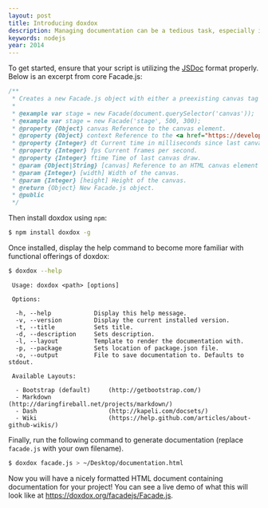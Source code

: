 ```yaml
---
layout: post
title: Introducing doxdox
description: Managing documentation can be a tedious task, especially if you want to keep it usable and easy to read. While working on [Facade.js](http://facade.js/) I built a Python script for converting JSON files exported from [dox](https://github.com/tj/dox), a JSDoc parser for JavaScript, into formatted HTML. Today I re-released that library in the form of a Node.js package complete with dox included.
keywords: nodejs
year: 2014
---
```


To get started, ensure that your script is utilizing the [JSDoc](http://usejsdoc.org) format properly. Below is an excerpt from core Facade.js:

```javascript
/**
 * Creates a new Facade.js object with either a preexisting canvas tag or a unique name, width, and height.
 *
 * @example var stage = new Facade(document.querySelector('canvas'));
 * @example var stage = new Facade('stage', 500, 300);
 * @property {Object} canvas Reference to the canvas element.
 * @property {Object} context Reference to the <a href="https://developer.mozilla.org/en-US/docs/Web/API/CanvasRenderingContext2D" target="_blank">CanvasRenderingContext2D</a> object.
 * @property {Integer} dt Current time in milliseconds since last canvas draw.
 * @property {Integer} fps Current frames per second.
 * @property {Integer} ftime Time of last canvas draw.
 * @param {Object|String} [canvas] Reference to an HTML canvas element or a unique name.
 * @param {Integer} [width] Width of the canvas.
 * @param {Integer} [height] Height of the canvas.
 * @return {Object} New Facade.js object.
 * @public
 */
 ```

Then install doxdox using `npm`:

```bash
$ npm install doxdox -g
```

Once installed, display the help command to become more familiar with functional offerings of doxdox:

```bash
$ doxdox --help
```

```
 Usage: doxdox <path> [options]

 Options:

  -h, --help            Display this help message.
  -v, --version         Display the current installed version.
  -t, --title           Sets title.
  -d, --description     Sets description.
  -l, --layout          Template to render the documentation with.
  -p, --package         Sets location of package.json file.
  -o, --output          File to save documentation to. Defaults to stdout.

 Available Layouts:

  - Bootstrap (default)     (http://getbootstrap.com/)
  - Markdown                (http://daringfireball.net/projects/markdown/)
  - Dash                    (http://kapeli.com/docsets/)
  - Wiki                    (https://help.github.com/articles/about-github-wikis/)
```

Finally, run the following command to generate documentation (replace `facade.js` with your own filename).

```bash
$ doxdox facade.js > ~/Desktop/documentation.html
```

Now you will have a nicely formatted HTML document containing documentation for your project! You can see a live demo of what this will look like at <https://doxdox.org/facadejs/Facade.js>.

